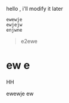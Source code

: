 hello , i'll modify it later
```
ewewje
ewjejw
enjwne
```

> e2ewe 
# ew e 

<div class="ewew"> 
  <p>HH
  </div>
  ewewje
  ew
